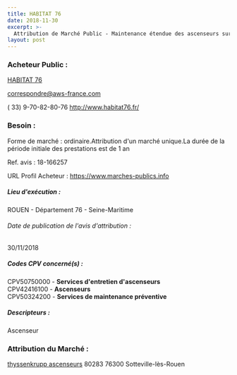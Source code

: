 ```yaml
---
title: HABITAT 76
date: 2018-11-30
excerpt: >-
  Attribution de Marché Public - Maintenance étendue des ascenseurs sur divers groupes de la seine maritime
layout: post
---
```


### Acheteur Public : 
<a href=""> HABITAT 76</a><br/>



correspondre@aws-france.com

( 33) 9-70-82-80-76
http://www.habitat76.fr/
### Besoin :

Forme de marché : ordinaire.Attribution d'un marché unique.La durée de la période initiale des prestations est de 1 an

Ref. avis : 18-166257

URL Profil Acheteur : https://www.marches-publics.info

##### Lieu d'exécution :

ROUEN - Département 76 - Seine-Maritime

###### Date de publication de l'avis d'attribution : 
30/11/2018

##### Codes CPV concerné(s) :
CPV50750000 - **Services d'entretien d'ascenseurs** <br/>
CPV42416100 - **Ascenseurs** <br/>
CPV50324200 - **Services de maintenance préventive** <br/>

##### Descripteurs :
Ascenseur <br/>

### Attribution du Marché :
<a href="/entreprise-268/siren-722024742"> thyssenkrupp ascenseurs</a>    80283 76300 Sotteville-lès-Rouen <br/>
